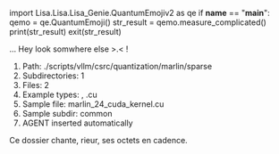 
import Lisa.Lisa.Lisa_Genie.QuantumEmojiv2 as qe
if __name__ == "__main__":
  qemo = qe.QuantumEmoji()
  str_result = qemo.measure_complicated()
  print(str_result)
  exit(str_result)

... Hey look somwhere else >.< !

1. Path: ./scripts/vllm/csrc/quantization/marlin/sparse
2. Subdirectories: 1
3. Files: 2
4. Example types: , .cu
5. Sample file: marlin_24_cuda_kernel.cu
6. Sample subdir: common
7. AGENT inserted automatically

Ce dossier chante, rieur, ses octets en cadence.
